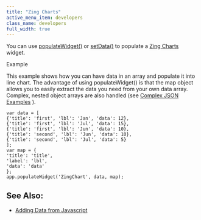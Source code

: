 ```yaml
---
title: "Zing Charts"
active_menu_item: developers
class_name: developers
full_width: true
---
```



You can use [populateWidget()](index) or [setData()](../setdata) to populate a [Zing Charts](../../../../product-guide/advanced-important-widgets/zing-charts/index) widget.

Example

This example shows how you can have data in an array and populate it into line chart. The advantage of using populateWidget() is that the map object allows you to easily extract the data you need from your own data array. Complex, nested object arrays are also handled (see [Complex JSON Examples](complex-json-example) ).

    var data = [
    {'title': 'first', 'lbl': 'Jan', 'data': 12},
    {'title': 'first', 'lbl': 'Jul', 'data': 15},
    {'title': 'first', 'lbl': 'Jun', 'data': 10},
    {'title': 'second', 'lbl': 'Jun', 'data': 10},
    {'title': 'second', 'lbl': 'Jul', 'data': 5}
    ];
    var map = {
    'title': 'title',
    'label': 'lbl',
    'data': 'data'
    };
    app.populateWidget('ZingChart', data, map);
   

## See Also:

 - [Adding Data from Javascript](../../../../product-guide/advanced-important-widgets/zing-charts/adding-data-from-javascript2)

